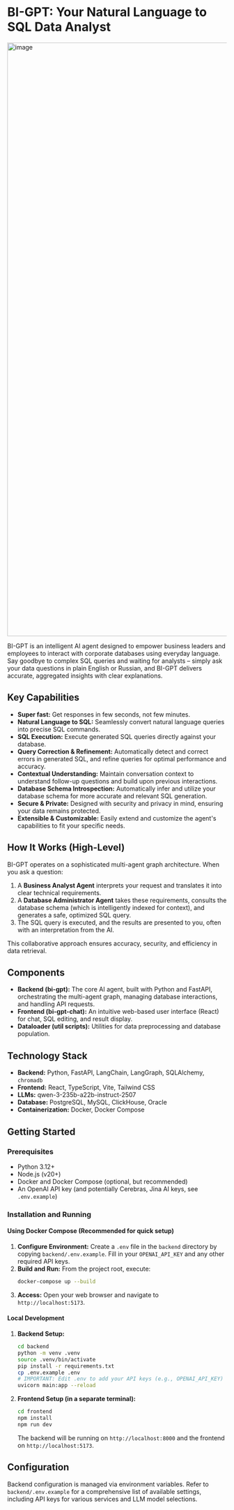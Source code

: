 # BI-GPT: Your Natural Language to SQL Data Analyst

<img width="2362" height="1361" alt="image" src="https://github.com/user-attachments/assets/88abb704-d3c9-4096-8337-fb99bd6667a1" />

BI-GPT is an intelligent AI agent designed to empower business leaders and employees to interact with corporate
databases using everyday language. Say goodbye to complex SQL queries and waiting for analysts – simply ask your data
questions in plain English or Russian, and BI-GPT delivers accurate, aggregated insights with clear explanations.

## Key Capabilities

- **Super fast:** Get responses in few seconds, not few minutes.
- **Natural Language to SQL:** Seamlessly convert natural language queries into precise SQL commands.
- **SQL Execution:** Execute generated SQL queries directly against your database.
- **Query Correction & Refinement:** Automatically detect and correct errors in generated SQL, and refine queries for
  optimal performance and accuracy.
- **Contextual Understanding:** Maintain conversation context to understand follow-up questions and build upon previous
  interactions.
- **Database Schema Introspection:** Automatically infer and utilize your database schema for more accurate and relevant
  SQL generation.
- **Secure & Private:** Designed with security and privacy in mind, ensuring your data remains protected.
- **Extensible & Customizable:** Easily extend and customize the agent's capabilities to fit your specific needs.

[//]: # (- **Local-first:** Run entirely locally, ensuring data privacy and minimizing latency.)

## How It Works (High-Level)

BI-GPT operates on a sophisticated multi-agent graph architecture. When you ask a question:

1. A **Business Analyst Agent** interprets your request and translates it into clear technical requirements.
2. A **Database Administrator Agent** takes these requirements, consults the database schema (which is intelligently
   indexed for context), and generates a safe, optimized SQL query.
3. The SQL query is executed, and the results are presented to you, often with an interpretation from the AI.

This collaborative approach ensures accuracy, security, and efficiency in data retrieval.

## Components

- **Backend (bi-gpt):** The core AI agent, built with Python and FastAPI, orchestrating the multi-agent graph, managing
  database interactions, and handling API requests.
- **Frontend (bi-gpt-chat):** An intuitive web-based user interface (React) for chat, SQL editing, and result display.
- **Dataloader (util scripts):** Utilities for data preprocessing and database population.

## Technology Stack

- **Backend:** Python, FastAPI, LangChain, LangGraph, SQLAlchemy, `chromadb`
- **Frontend:** React, TypeScript, Vite, Tailwind CSS
- **LLMs:** qwen-3-235b-a22b-instruct-2507
- **Database:** PostgreSQL, MySQL, ClickHouse, Oracle
- **Containerization:** Docker, Docker Compose

## Getting Started

### Prerequisites

- Python 3.12+
- Node.js (v20+)
- Docker and Docker Compose (optional, but recommended)
- An OpenAI API key (and potentially Cerebras, Jina AI keys, see `.env.example`)

### Installation and Running

#### Using Docker Compose (Recommended for quick setup)

1. **Configure Environment:** Create a `.env` file in the `backend` directory by copying `backend/.env.example`. Fill in
   your `OPENAI_API_KEY` and any other required API keys.
2. **Build and Run:** From the project root, execute:
   ```bash
   docker-compose up --build
   ```
3. **Access:** Open your web browser and navigate to `http://localhost:5173`.

#### Local Development

1. **Backend Setup:**
   ```bash
   cd backend
   python -m venv .venv
   source .venv/bin/activate
   pip install -r requirements.txt
   cp .env.example .env
   # IMPORTANT: Edit .env to add your API keys (e.g., OPENAI_API_KEY)
   uvicorn main:app --reload
   ```

2. **Frontend Setup (in a separate terminal):**
   ```bash
   cd frontend
   npm install
   npm run dev
   ```

   The backend will be running on `http://localhost:8000` and the frontend on `http://localhost:5173`.

## Configuration

Backend configuration is managed via environment variables. Refer to `backend/.env.example` for a comprehensive list of
available settings, including API keys for various services and LLM model selections.
